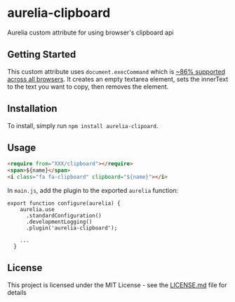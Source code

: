 # aurelia-clipboard
Aurelia custom attribute for using browser's clipboard api

## Getting Started

This custom attribute uses ```document.execCommand``` which is [~86% supported across all browsers](http://caniuse.com/#feat=document-execcommand). It creates an empty textarea element, sets the innerText to the text you want to copy, then removes the element.

## Installation

To install, simply run `npm install aurelia-clipoard`.

## Usage

```html
<require from="XXX/clipboard"></require>
<span>${name}</span>
<i class="fa fa-clipboard" clipboard="${name}"></i>
```

In `main.js`, add the plugin to the exported `aurelia` function:

```
export function configure(aurelia) {
    aurelia.use
      .standardConfiguration()
      .developmentLogging()
      .plugin('aurelia-clipboard');

    ...
  }
  ```

## License

This project is licensed under the MIT License - see the [LICENSE.md](https://github.com/devanp92/aurelia-clipboard/blob/master/LICENSE) file for details